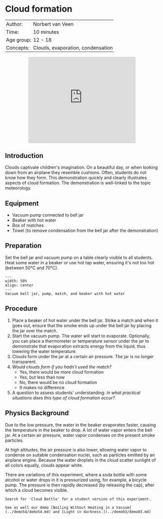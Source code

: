 # Cloud formation

<table style="width: 100%; border-collapse: collapse; border: none;">
    <tr style="background-color: var(--background-color);">  
        <td style="text-align: left; padding: 3px; border: none; color: var(--text-color)">Author:</td>
        <td style="text-align: left; padding: 3px; border: none; color: var(--text-color)">Norbert van Veen</td>
    </tr>
    <tr style="background-color: var(--background-color);"> 
        <td style="text-align: left; padding: 3px; border: none; color: var(--text-color)">Time:</td>
        <td style="text-align: left; padding: 3px; border: none; color: var(--text-color)">10 minutes</td>
    </tr>
    <tr style="background-color: var(--background-color);"> 
        <td style="text-align: left; padding: 3px; border: none; color: var(--text-color)">Age group:</td>
        <td style="text-align: left; padding: 3px; border: none; color: var(--text-color)">12 - 18</td>
    </tr>
    <tr style="background-color: var(--background-color);"> 
        <td style="text-align: left; padding: 3px; border: none; color: var(--text-color)">Concepts:</td>
        <td style="text-align: left; padding: 3px; border: none; color: var(--text-color)">Clouds, evaporation, condensation</td>
    </tr>
</table>

<div style="display: flex; justify-content: center;">
    <div style="position: relative; width: 70%; height: 0; padding-bottom: 56.25%;">
        <iframe
            src="https://www.youtube.com/embed/ZdEByRSKYNw?si=Z0RYTCK39rAsKiF_"
            style="position: absolute; top: 0; left: 0; width: 100%; height: 100%;"
            frameborder="0"
            allow="accelerometer; autoplay; clipboard-write; encrypted-media; gyroscope; picture-in-picture"
            allowfullscreen
        ></iframe>
    </div>
</div>

## Introduction
Clouds captivate children's imagination. On a beautiful day, or when looking down from an airplane they resemble cushions. Often, students do not know how they form. This demonstration quickly and clearly illustrates aspects of cloud formation. The demonstration is well-linked to the topic meteorology.

## Equipment
- Vacuum pump connected to bell jar
- Beaker with hot water
- Box of matches
- Towel (to remove condensation from the bell jar after the demonstration)

## Preparation
Set the bell jar and vacuum pump on a table clearly visible to all students. Heat some water in a beaker or use hot tap water, ensuring it's not too hot (between 50°C and 70°C).

```{figure} demo88_figure1.jpg
---
width: 50%
align: center
---
Vacuum bell jar, pump, match, and beaker with hot water
```

## Procedure
1. Place a beaker of hot water under the bell jar. Strike a match and when it goes out, ensure that the smoke ends up under the bell jar by placing the jar over the match.
2. Start the vacuum pump. The water will start to evaporate. Optionally, you can place a thermometer or temperature sensor under the jar to demonstrate that evaporation extracts energy from the liquid, thus lowering the water temperature.
3. Clouds form under the jar at a certain air pressure. The jar is no longer transparent.
4. *Would clouds form if you hadn't used the match?*
   - Yes, there would be more cloud formation
   - Yes, but less than now
   - No, there would be no cloud formation
   - It makes no difference
5. A question to assess students' understanding: *In what practical situations does this type of cloud formation occur?*

## Physics Background
Due to the low pressure, the water in the beaker evaporates faster, causing the temperature in the beaker to drop. A lot of water vapor enters the bell jar. At a certain air pressure, water vapor condenses on the present smoke particles.

At high altitudes, the air pressure is also lower, allowing water vapor to condense on suitable condensation nuclei, such as particles emitted by an airplane engine. Because the water droplets in the cloud scatter sunlight of all colors equally, clouds appear white.

There are variations of this experiment, where a soda bottle with some alcohol or water drops in it is pressurized using, for example, a bicycle pump. The pressure is then rapidly decreased (by releasing the cap), after which a cloud becomes visible.

```{tip}
Search for 'Cloud Bottle' for a student version of this experiment.

See as well our demo [Boiling Without Heating in a Vacuum](../demo54/demo54.md) and [Light in darkness.](../demo03/demo03.md)
```